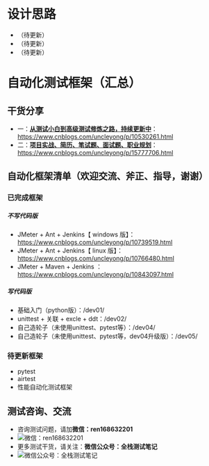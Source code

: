 # 设计思路
- （待更新）
- （待更新）
- （待更新）


# 自动化测试框架（汇总）

## 干货分享
- 一：[**从测试小白到高级测试修炼之路，持续更新中**](https://www.cnblogs.com/uncleyong/p/10530261.html)：https://www.cnblogs.com/uncleyong/p/10530261.html
- 二：[**项目实战、简历、笔试题、面试题、职业规划**](https://www.cnblogs.com/uncleyong/p/15777706.html)：https://www.cnblogs.com/uncleyong/p/15777706.html


## 自动化框架清单（欢迎交流、斧正、指导，谢谢）

### 已完成框架
##### 不写代码版
- JMeter + Ant + Jenkins【 windows 版】： https://www.cnblogs.com/uncleyong/p/10739519.html
- JMeter + Ant + Jenkins【 linux 版】： https://www.cnblogs.com/uncleyong/p/10766480.html
- JMeter + Maven + Jenkins ：https://www.cnblogs.com/uncleyong/p/10843097.html

##### 写代码版
- 基础入门（python版）：/dev01/
- unittest + 关联 + excle + ddt：/dev02/
- 自己造轮子（未使用unittest、pytest等）：/dev04/
- 自己造轮子（未使用unittest、pytest等，dev04升级版）：/dev05/

### 待更新框架
- pytest
- airtest
- 性能自动化测试框架


## 测试咨询、交流
- 咨询测试问题，请加**微信：ren168632201**
- ![微信：ren168632201](https://files-cdn.cnblogs.com/files/uncleyong/weixin.bmp "微信：ren168632201")
- 更多测试干货，请关注：**微信公众号：全栈测试笔记**
- ![微信公众号：全栈测试笔记](https://images.gitee.com/uploads/images/2021/0501/100020_01f5c2b2_1925756.png "公众号：全栈测试笔记")
